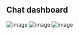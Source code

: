 ## Chat dashboard
![image](https://user-images.githubusercontent.com/48004588/154959028-0de90024-c3d1-4a7e-8e8d-d5e4d2dfa90b.png)
![image](https://user-images.githubusercontent.com/48004588/155711713-fe518f36-bd24-40e5-9663-974b6ebbc0ba.png)
![image](https://user-images.githubusercontent.com/48004588/155924286-405aec6b-ff9e-4e4d-954a-d518968556b0.png)
